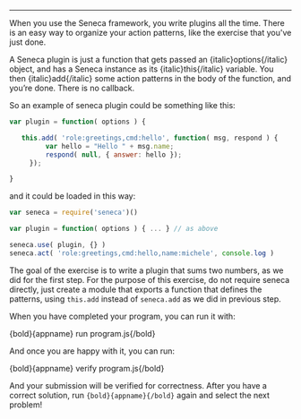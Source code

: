 ---

When you use the Seneca framework, you write plugins all the time. There is an
easy way to organize your action patterns, like the exercise that you've just
done.

A Seneca plugin is just a function that gets passed an {italic}options{/italic}
object, and has a Seneca instance as its {italic}this{/italic} variable.
You then {italic}add{/italic} some action patterns in the body of the function,
and you’re done. There is no callback.

So an example of seneca plugin could be something like this:

```javascript
var plugin = function( options ) {

   this.add( 'role:greetings,cmd:hello', function( msg, respond ) {
         var hello = "Hello " + msg.name;
         respond( null, { answer: hello });
     });  

}

```

and it could be loaded in this way:

```javascript
var seneca = require('seneca')()

var plugin = function( options ) { ... } // as above

seneca.use( plugin, {} )
seneca.act( 'role:greetings,cmd:hello,name:michele', console.log )

```

The goal of the exercise is to write a plugin that sums two numbers, as we
did for the first step. For the purpose of this exercise, do not require seneca
directly, just create a module that exports a function that defines the patterns,
using `this.add` instead of `seneca.add` as we did in previous step.

When you have completed your program, you can run it with:

  {bold}{appname} run program.js{/bold}

And once you are happy with it, you can run:

  {bold}{appname} verify program.js{/bold}

And your submission will be verified for correctness.
After you have a correct solution, run `{bold}{appname}{/bold}` again and
select the next problem!
